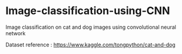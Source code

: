 # Image-classification-using-CNN
Image classification on cat and dog images using convolutional neural network 

Dataset reference : https://www.kaggle.com/tongpython/cat-and-dog
